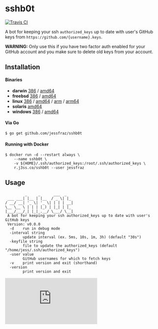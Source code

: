 # sshb0t

[![Travis CI](https://travis-ci.org/jessfraz/sshb0t.svg?branch=master)](https://travis-ci.org/jessfraz/sshb0t)

A bot for keeping your ssh `authorized_keys` up to date with user's GitHub keys
from `https://github.com/{username}.keys`.

**WARNING:** Only use this if you have two factor auth enabled for your GitHub
account and you make sure to delete old keys from your account.

## Installation

#### Binaries

- **darwin** [386](https://github.com/jessfraz/sshb0t/releases/download/v0.0.0/sshb0t-darwin-386) / [amd64](https://github.com/jessfraz/sshb0t/releases/download/v0.0.0/sshb0t-darwin-amd64)
- **freebsd** [386](https://github.com/jessfraz/sshb0t/releases/download/v0.0.0/sshb0t-freebsd-386) / [amd64](https://github.com/jessfraz/sshb0t/releases/download/v0.0.0/sshb0t-freebsd-amd64)
- **linux** [386](https://github.com/jessfraz/sshb0t/releases/download/v0.0.0/sshb0t-linux-386) / [amd64](https://github.com/jessfraz/sshb0t/releases/download/v0.0.0/sshb0t-linux-amd64) / [arm](https://github.com/jessfraz/sshb0t/releases/download/v0.0.0/sshb0t-linux-arm) / [arm64](https://github.com/jessfraz/sshb0t/releases/download/v0.0.0/sshb0t-linux-arm64)
- **solaris** [amd64](https://github.com/jessfraz/sshb0t/releases/download/v0.0.0/sshb0t-solaris-amd64)
- **windows** [386](https://github.com/jessfraz/sshb0t/releases/download/v0.0.0/sshb0t-windows-386) / [amd64](https://github.com/jessfraz/sshb0t/releases/download/v0.0.0/sshb0t-windows-amd64)

#### Via Go

```bash
$ go get github.com/jessfraz/sshb0t
```

#### Running with Docker

```console
$ docker run -d --restart always \
    --name sshb0t \
    -v ${HOME}/.ssh/authorized_keys:/root/.ssh/authorized_keys \
    r.j3ss.co/sshb0t --user jessfraz
```

## Usage

```console
         _     _      ___  _
 ___ ___| |__ | |__  / _ \| |_
/ __/ __| '_ \| '_ \| | | | __|
\__ \__ \ | | | |_) | |_| | |_
|___/___/_| |_|_.__/ \___/ \__|
 A bot for keeping your ssh authorized_keys up to date with user's GitHub keys
 Version: v0.0.0
  -d    run in debug mode
  -interval string
        update interval (ex. 5ms, 10s, 1m, 3h) (default "30s")
  -keyfile string
        file to update the authorized_keys (default "/home/jess/.ssh/authorized_keys")
  -user value
        GitHub usernames for which to fetch keys
  -v    print version and exit (shorthand)
  -version
        print version and exit
```



[![Analytics](https://ga-beacon.appspot.com/UA-29404280-16/sshb0t/README.md)](https://github.com/jessfraz/sshb0t)
